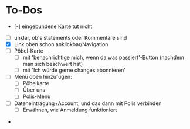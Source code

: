 # To-Dos

- [-] eingebundene Karte tut nicht
- [ ] unklar, ob's statements oder Kommentare sind
- [x] Link oben schon anklickbar/Navigation
- [ ] Pöbel-Karte
  - [ ] mit 'benachrichtige mich, wenn da was passiert'-Button (nachdem man sich beschwert hat)
  - [ ] mit 'Ich würde gerne changes abonnieren'
- [ ] Menü oben hinzufügen: 
  - [ ] Pöbelkarte
  - [ ] Über uns
  - [ ] Polis-Menu

- [ ] Dateneintragung+Account, und das dann mit Polis verbinden
  - [ ] Erwähnen, wie Anmeldung funktioniert
- 
